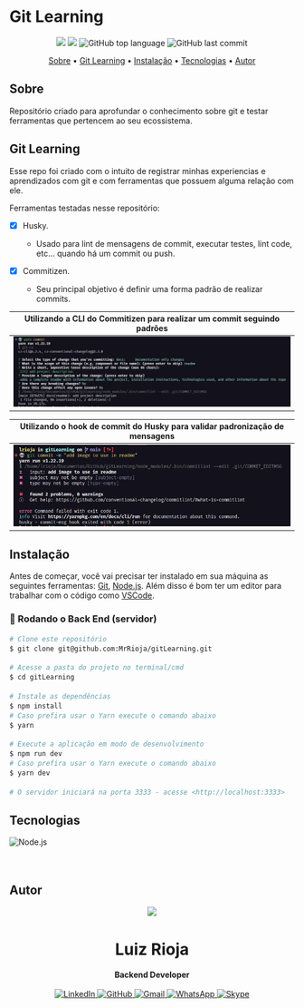 # Git Learning

<p align="center">
  <img src="https://img.shields.io/static/v1?label=git&message=Learning&color=blueviolet&style=for-the-badge"/>
  <img src="https://img.shields.io/github/license/MrRioja/gitLearning?color=blueviolet&logo=License&style=for-the-badge"/>
  <img alt="GitHub top language" src="https://img.shields.io/github/languages/top/MrRioja/gitLearning?color=blueviolet&logo=JavaScript&logoColor=white&style=for-the-badge">
  <img alt="GitHub last commit" src="https://img.shields.io/github/last-commit/MrRioja/gitLearning?color=blueviolet&style=for-the-badge">
</p>

<p align="center">
  <a href="#sobre">Sobre</a> •
  <a href="#git-learning">Git Learning</a> •
  <a href="#instalação">Instalação</a> •
  <a href="#tecnologias">Tecnologias</a> •
  <a href="#autor">Autor</a>  
</p>

## Sobre

Repositório criado para aprofundar o conhecimento sobre git e testar ferramentas que pertencem ao seu ecossistema.

## Git Learning

Esse repo foi criado com o intuito de registrar minhas experiencias e aprendizados com git e com ferramentas que possuem alguma relação com ele.

Ferramentas testadas nesse repositório:

- [x] Husky.

  - Usado para lint de mensagens de commit, executar testes, lint code, etc... quando há um commit ou push.

- [x] Commitizen.
  - Seu principal objetivo é definir uma forma padrão de realizar commits.

| Utilizando a CLI do Commitizen para realizar um commit seguindo padrões |
| :---------------------------------------------------------------------: |
|                  ![Commitizen](.github/commit-cli.png)                  |

| Utilizando o hook de commit do Husky para validar padronização de mensagens |
| :-------------------------------------------------------------------------: |
|             ![Husky validations](.github/husky-validations.png)             |

## Instalação

Antes de começar, você vai precisar ter instalado em sua máquina as seguintes ferramentas:
[Git](https://git-scm.com), [Node.js](https://nodejs.org/en/).
Além disso é bom ter um editor para trabalhar com o código como [VSCode](https://code.visualstudio.com/).

### 🎲 Rodando o Back End (servidor)

```bash
# Clone este repositório
$ git clone git@github.com:MrRioja/gitLearning.git

# Acesse a pasta do projeto no terminal/cmd
$ cd gitLearning

# Instale as dependências
$ npm install
# Caso prefira usar o Yarn execute o comando abaixo
$ yarn

# Execute a aplicação em modo de desenvolvimento
$ npm run dev
# Caso prefira usar o Yarn execute o comando abaixo
$ yarn dev

# O servidor iniciará na porta 3333 - acesse <http://localhost:3333>
```

## Tecnologias

<img align="left" src="https://profilinator.rishav.dev/skills-assets/nodejs-original-wordmark.svg" alt="Node.js" height="75" />

<br><br><br>

## Autor

<div align="center">
<img src="https://images.weserv.nl/?url=avatars.githubusercontent.com/u/55336456?v=4&h=100&w=100&fit=cover&mask=circle&maxage=7d" />
<h1>Luiz Rioja</h1>
<strong>Backend Developer</strong>
<br/>
<br/>

<a href="https://linkedin.com/in/luizrioja" target="_blank">
<img alt="LinkedIn" src="https://img.shields.io/badge/linkedin-%230077B5.svg?style=for-the-badge&logo=linkedin&logoColor=white"/>
</a>

<a href="https://github.com/mrrioja" target="_blank">
<img alt="GitHub" src="https://img.shields.io/badge/github-%23121011.svg?style=for-the-badge&logo=github&logoColor=white"/>
</a>

<a href="mailto:lulyrioja@gmail.com?subject=Fala%20Dev" target="_blank">
<img alt="Gmail" src="https://img.shields.io/badge/Gmail-D14836?style=for-the-badge&logo=gmail&logoColor=white" />
</a>

<a href="https://api.whatsapp.com/send?phone=5511933572652" target="_blank">
<img alt="WhatsApp" src="https://img.shields.io/badge/WhatsApp-25D366?style=for-the-badge&logo=whatsapp&logoColor=white"/>
</a>

<a href="https://join.skype.com/invite/tvBbOq03j5Uu" target="_blank">
<img alt="Skype" src="https://img.shields.io/badge/SKYPE-%2300AFF0.svg?style=for-the-badge&logo=Skype&logoColor=white"/>
</a>

<br/>
<br/>
</div>

